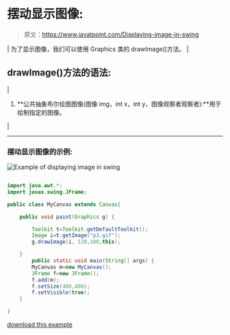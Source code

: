 # 摆动显示图像:

> 原文：<https://www.javatpoint.com/Displaying-image-in-swing>

| 为了显示图像，我们可以使用 Graphics 类的 drawImage()方法。 |

## drawImage()方法的语法:

| 

1.  **公共抽象布尔绘图图像(图像 img，int x，int y，图像观察者观察者):**用于绘制指定的图像。

 |

* * *

### 摆动显示图像的示例:

![Example of displaying image in swing](../img/031772e89730489b1c8a99b297350a36.png)

```java

import java.awt.*;
import javax.swing.JFrame;

public class MyCanvas extends Canvas{

	public void paint(Graphics g) {

		Toolkit t=Toolkit.getDefaultToolkit();
		Image i=t.getImage("p3.gif");
		g.drawImage(i, 120,100,this);

	}
		public static void main(String[] args) {
		MyCanvas m=new MyCanvas();
		JFrame f=new JFrame();
		f.add(m);
		f.setSize(400,400);
		f.setVisible(true);
	}

}

```

[download this example](https://static.javatpoint.com/src/swing/swingimage.zip)